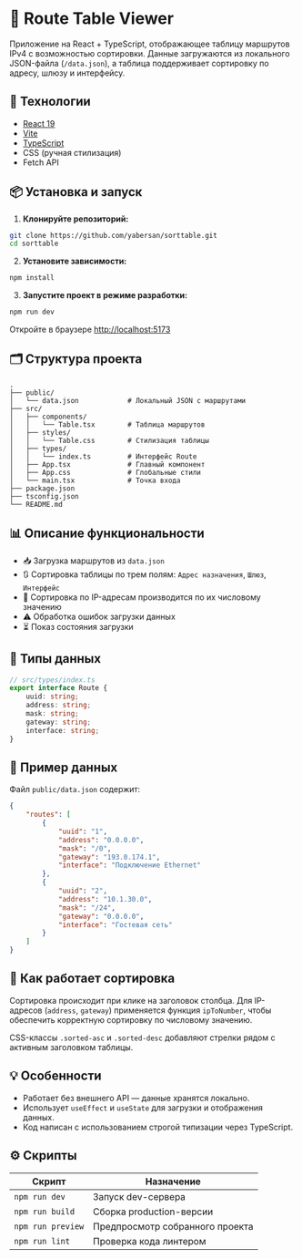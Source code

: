 # 📡 Route Table Viewer

Приложение на React + TypeScript, отображающее таблицу маршрутов IPv4 с возможностью сортировки. Данные загружаются из локального JSON-файла (`/data.json`), а таблица поддерживает сортировку по адресу, шлюзу и интерфейсу.

## 🚀 Технологии

-   [React 19](https://react.dev/)
-   [Vite](https://vitejs.dev/)
-   [TypeScript](https://www.typescriptlang.org/)
-   CSS (ручная стилизация)
-   Fetch API

## 📦 Установка и запуск

1. **Клонируйте репозиторий:**

```bash
git clone https://github.com/yabersan/sorttable.git
cd sorttable
```

2. **Установите зависимости:**

```bash
npm install
```

3. **Запустите проект в режиме разработки:**

```bash
npm run dev
```

Откройте в браузере [http://localhost:5173](http://localhost:5173)

## 🗂 Структура проекта

```
.
├── public/
│   └── data.json            # Локальный JSON с маршрутами
├── src/
│   ├── components/
│   │   └── Table.tsx        # Таблица маршрутов
│   ├── styles/
│   │   └── Table.css        # Стилизация таблицы
│   ├── types/
│   │   └── index.ts         # Интерфейс Route
│   ├── App.tsx              # Главный компонент
│   ├── App.css              # Глобальные стили
│   └── main.tsx             # Точка входа
├── package.json
├── tsconfig.json
└── README.md
```

## 📊 Описание функциональности

-   📥 Загрузка маршрутов из `data.json`
-   🔃 Сортировка таблицы по трем полям: `Адрес назначения`, `Шлюз`, `Интерфейс`
-   📌 Сортировка по IP-адресам производится по их числовому значению
-   ⚠️ Обработка ошибок загрузки данных
-   ⏳ Показ состояния загрузки

## 📘 Типы данных

```ts
// src/types/index.ts
export interface Route {
    uuid: string;
    address: string;
    mask: string;
    gateway: string;
    interface: string;
}
```

## 📄 Пример данных

Файл `public/data.json` содержит:

```json
{
    "routes": [
        {
            "uuid": "1",
            "address": "0.0.0.0",
            "mask": "/0",
            "gateway": "193.0.174.1",
            "interface": "Подключение Ethernet"
        },
        {
            "uuid": "2",
            "address": "10.1.30.0",
            "mask": "/24",
            "gateway": "0.0.0.0",
            "interface": "Гостевая сеть"
        }
    ]
}
```

## 🧠 Как работает сортировка

Сортировка происходит при клике на заголовок столбца. Для IP-адресов (`address`, `gateway`) применяется функция `ipToNumber`, чтобы обеспечить корректную сортировку по числовому значению.

CSS-классы `.sorted-asc` и `.sorted-desc` добавляют стрелки рядом с активным заголовком таблицы.

## 💡 Особенности

-   Работает без внешнего API — данные хранятся локально.
-   Использует `useEffect` и `useState` для загрузки и отображения данных.
-   Код написан с использованием строгой типизации через TypeScript.

## ⚙️ Скрипты

| Скрипт            | Назначение                      |
| ----------------- | ------------------------------- |
| `npm run dev`     | Запуск dev-сервера              |
| `npm run build`   | Сборка production-версии        |
| `npm run preview` | Предпросмотр собранного проекта |
| `npm run lint`    | Проверка кода линтером          |


